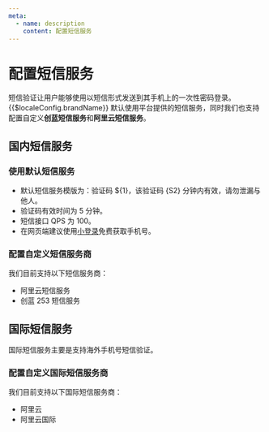```yaml
---
meta:
  - name: description
    content: 配置短信服务
---
```


# 配置短信服务

短信验证让用户能够使用以短信形式发送到其手机上的一次性密码登录。{{$localeConfig.brandName}} 默认使用平台提供的短信服务，同时我们也支持配置自定义**创蓝短信服务**和**阿里云短信服务**。

## 国内短信服务
### 使用默认短信服务

- 默认短信服务模版为：验证码 ${1}，该验证码 {S2} 分钟内有效，请勿泄漏与他人。
- 验证码有效时间为 5 分钟。
- 短信接口 QPS 为 100。
- 在网页端建议使用[小登录](https://authing.cn/verify/)免费获取手机号。

### 配置自定义短信服务商

我们目前支持以下短信服务商：

- 阿里云短信服务
- 创蓝 253 短信服务

<StackSelector snippet="config-sms-provider" selectLabel="选择短信服务商" :order="['aliyun', '253']"/>



## 国际短信服务

国际短信服务主要是支持海外手机号短信验证。

### 配置自定义国际短信服务商

我们目前支持以下国际短信服务商：

- 阿里云
- 阿里云国际

<StackSelector snippet="config-int-sms-provider" selectLabel="选择国际短信服务商" :order="['aliyun', 'aliyunInt']"/>
